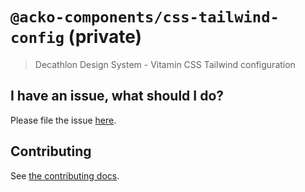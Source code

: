 # `@acko-components/css-tailwind-config` (private)

> Decathlon Design System - Vitamin CSS Tailwind configuration

## I have an issue, what should I do?

Please file the issue [here](https://github.com/Decathlon/vitamin-web/issues/new).

## Contributing

See [the contributing docs](https://github.com/Decathlon/vitamin-web/blob/main/CONTRIBUTING.md).
